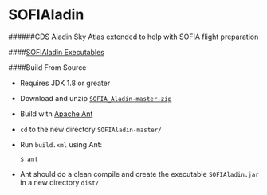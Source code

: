 SOFIAladin
============

######CDS Aladin Sky Atlas extended to help with SOFIA flight preparation


####[SOFIAladin Executables](../../releases)

####Build From Source
* Requires JDK 1.8 or greater

* Download and unzip [`SOFIA_Aladin-master.zip`](https://github.com/svvatters/SOFIAladin/archive/master.zip)
* Build with [Apache Ant](http://ant.apache.org/) 
 * `cd` to the new directory `SOFIAladin-master/`
 * Run `build.xml` using Ant:

   `$ ant`
  * Ant should do a clean compile and create the executable `SOFIAladin.jar` in a new directory `dist/`
